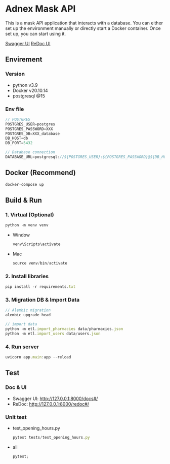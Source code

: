 # Adnex Mask API

This is a mask API application that interacts with a database. You can either set up the environment manually or directly start a Docker container. Once set up, you can start using it.

[Swagger UI](https://adnex-mask-api-production.up.railway.app/docs#/)
[ReDoc UI](https://adnex-mask-api-production.up.railway.app/redoc#/)

## Envirement

### Version

- python v3.9
- Docker v20.10.14
- postgresql @15

### Env file

```javascript
// POSTGRES
POSTGRES_USER=postgres
POSTGRES_PASSWORD=XXX
POSTGRES_DB=XXX_database
DB_HOST=db
DB_PORT=5432

// Database connection
DATABASE_URL=postgresql://${POSTGRES_USER}:${POSTGRES_PASSWORD}@${DB_HOST}:${DB_PORT}/${POSTGRES_DB}
```

## Docker (Recommend)

```javascript
docker-compose up
```

## Build & Run

### 1. Virtual (Optional)

```javascript
python -m venv venv
```

- Window
  ```javascript
  venv\Scripts\activate
  ```
- Mac
  ```javascript
  source venv/bin/activate
  ```

### 2. Install libraries

```javascript
pip install -r requirements.txt
```

### 3. Migration DB & Import Data

```javascript
// Alembic migration
alembic upgrade head

// import data
python -m etl.import_pharmacies data/pharmacies.json
python -m etl.import_users data/users.json
```

### 4. Run server

```javascript
uvicorn app.main:app --reload
```

## Test

### Doc & UI

- Swagger UI: http://127.0.0.1:8000/docs#/
- ReDoc: http://127.0.0.1:8000/redoc#/

### Unit test

- test_opening_hours.py
  ```javascript
  pytest tests/test_opening_hours.py
  ```
- all
  ```javascript
  pytest;
  ```

